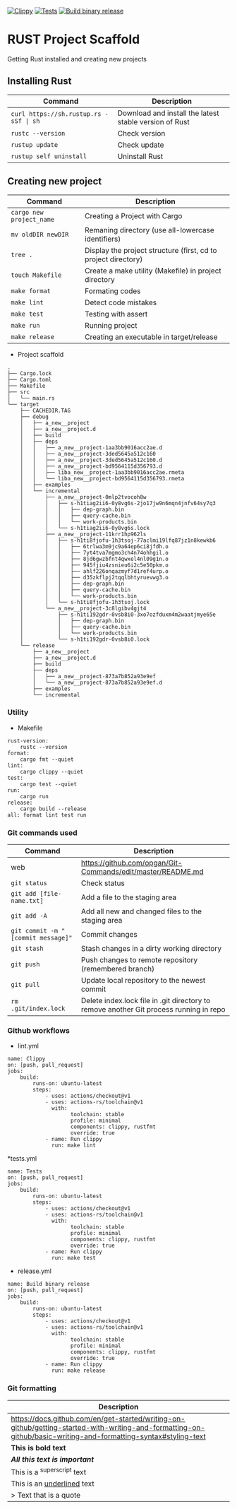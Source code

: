 [![Clippy](https://github.com/opgan/rust-practice/actions/workflows/lint.yml/badge.svg)](https://github.com/opgan/rust-practice/actions/workflows/lint.yml)
[![Tests](https://github.com/opgan/rust-practice/actions/workflows/main.yml/badge.svg)](https://github.com/opgan/rust-practice/actions/workflows/main.yml)
[![Build binary release](https://github.com/opgan/rust-practice/actions/workflows/release.yml/badge.svg)](https://github.com/opgan/rust-practice/actions/workflows/release.yml)

# RUST Project Scaffold
Getting Rust installed and creating new projects

##  Installing Rust
| Command | Description |
| ------- | ----------- |
| ``` curl https://sh.rustup.rs -sSf \| sh ``` | Download and install the latest stable version of Rust |
| ``` rustc --version ```| Check version |
| ``` rustup update ``` | Check update |
| ``` rustup self uninstall ```  | Uninstall Rust |

## Creating new project
| Command | Description |
| ------- | ----------- |
| ``` cargo new project_name ``` | Creating a Project with Cargo  |
| ``` mv oldDIR newDIR ```  | Remaning directory (use all-lowercase identifiers) |
| ``` tree . ```| Display the project structure (first, cd to project directory) |
| ``` touch Makefile ``` | Create a make utility (Makefile) in project directory|
| ``` make format ```  | Formating codes |
| ``` make lint ```  |  Detect code mistakes |
| ``` make test ```  | Testing with assert |
| ``` make run ```  | Running project |
| ``` make release ```  | Creating an executable in target/release |

* Project scaffold
```
.
├── Cargo.lock
├── Cargo.toml
├── Makefile
├── src
│   └── main.rs
└── target
    ├── CACHEDIR.TAG
    ├── debug
    │   ├── a_new__project
    │   ├── a_new__project.d
    │   ├── build
    │   ├── deps
    │   │   ├── a_new__project-1aa3bb9016acc2ae.d
    │   │   ├── a_new__project-3ded5645a512c160
    │   │   ├── a_new__project-3ded5645a512c160.d
    │   │   ├── a_new__project-bd9564115d356793.d
    │   │   ├── liba_new__project-1aa3bb9016acc2ae.rmeta
    │   │   └── liba_new__project-bd9564115d356793.rmeta
    │   ├── examples
    │   └── incremental
    │       ├── a_new__project-0mlp2tvocoh8w
    │       │   ├── s-h1tiag2ii6-0y8vg6s-2jo17jw9n6mqn4jnfv64sy7q3
    │       │   │   ├── dep-graph.bin
    │       │   │   ├── query-cache.bin
    │       │   │   └── work-products.bin
    │       │   └── s-h1tiag2ii6-0y8vg6s.lock
    │       ├── a_new__project-11krr1hp962ls
    │       │   ├── s-h1ti8fjofu-1h3tsoj-77aclmi19lfq87jz1n8kewkb6
    │       │   │   ├── 6trlwa3m9jc9a64ep6ci8jfdh.o
    │       │   │   ├── 7yt4tva7mgmo3ch4n74ohhgil.o
    │       │   │   ├── 8jd6gwzbfnt4qwxel4nl09g1n.o
    │       │   │   ├── 945fjiu4zsnieu6i2c5e50pkm.o
    │       │   │   ├── ahlf226onqazmyf7d1ref4urp.o
    │       │   │   ├── d35zkflpj2tqqlbhtyruevwg3.o
    │       │   │   ├── dep-graph.bin
    │       │   │   ├── query-cache.bin
    │       │   │   └── work-products.bin
    │       │   └── s-h1ti8fjofu-1h3tsoj.lock
    │       └── a_new__project-3c8lgibv4gjt4
    │           ├── s-h1ti192gdr-0vsb8i0-3xo7ozfduxm4m2waatjmye65e
    │           │   ├── dep-graph.bin
    │           │   ├── query-cache.bin
    │           │   └── work-products.bin
    │           └── s-h1ti192gdr-0vsb8i0.lock
    └── release
        ├── a_new__project
        ├── a_new__project.d
        ├── build
        ├── deps
        │   ├── a_new__project-873a7b852a93e9ef
        │   └── a_new__project-873a7b852a93e9ef.d
        ├── examples
        └── incremental
```

### Utility
* Makefile
```
rust-version:
	rustc --version
format:
	cargo fmt --quiet
lint:
	cargo clippy --quiet
test:
	cargo test --quiet
run:
	cargo run
release:
	cargo build --release
all: format lint test run
```

### Git commands used
| Command | Description |
| ------- | ----------- |
| web | https://github.com/opgan/Git-Commands/edit/master/README.md |
| `git status` | Check status |
| `git add [file-name.txt]` | Add a file to the staging area |
| `git add -A` | Add all new and changed files to the staging area |
| `git commit -m "[commit message]"` | Commit changes |
| `git stash` | Stash changes in a dirty working directory |
| `git push` | Push changes to remote repository (remembered branch) |
| `git pull` | Update local repository to the newest commit |
| `rm .git/index.lock` | Delete index.lock file in .git directory to remove another Git process running in repo |

### Github workflows
* lint.yml
```
name: Clippy
on: [push, pull_request]
jobs: 
    build:
        runs-on: ubuntu-latest
        steps:
            - uses: actions/checkout@v1
            - uses: actions-rs/toolchain@v1
              with:
                    toolchain: stable
                    profile: minimal
                    components: clippy, rustfmt
                    override: true
            - name: Run clippy
              run: make lint
```
*tests.yml
```
name: Tests
on: [push, pull_request]
jobs: 
    build:
        runs-on: ubuntu-latest
        steps:
            - uses: actions/checkout@v1
            - uses: actions-rs/toolchain@v1
              with:
                    toolchain: stable
                    profile: minimal
                    components: clippy, rustfmt
                    override: true
            - name: Run clippy
              run: make test
```

* release.yml
```
name: Build binary release
on: [push, pull_request]
jobs: 
    build:
        runs-on: ubuntu-latest
        steps:
            - uses: actions/checkout@v1
            - uses: actions-rs/toolchain@v1
              with:
                    toolchain: stable
                    profile: minimal
                    components: clippy, rustfmt
                    override: true
            - name: Run clippy
              run: make release
```

### Git formatting
| Description |
| ----------- |
| https://docs.github.com/en/get-started/writing-on-github/getting-started-with-writing-and-formatting-on-github/basic-writing-and-formatting-syntax#styling-text |
| **This is bold text** |
| ***All this text is important*** |
| This is a <sup>superscript</sup> text |
| This is an <ins>underlined</ins> text |
| > Text that is a quote |

